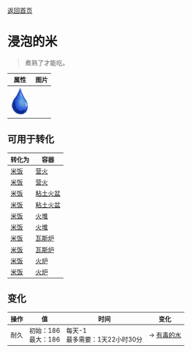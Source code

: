 [返回首页](index.md)  
# 浸泡的米  
> 煮熟了才能吃。  
  
  属性  |   图片   
 ----  |  ----:   
   |  ![](Sprite/Thirst.png)   
  
## 可用于转化  
转化为  |  容器  
----  |  ----  
[米饭](RiceCooked.md)  |  [营火](Campfire.md)  
[米饭](RiceCooked.md)  |  [营火](Campfire.md)  
[米饭](RiceCooked.md)  |  [粘土火盆](ClayFirePit.md)  
[米饭](RiceCooked.md)  |  [粘土火盆](ClayFirePit.md)  
[米饭](RiceCooked.md)  |  [火堆](Fire.md)  
[米饭](RiceCooked.md)  |  [火堆](Fire.md)  
[米饭](RiceCooked.md)  |  [瓦斯炉](GasCookerOn.md)  
[米饭](RiceCooked.md)  |  [瓦斯炉](GasCookerOn.md)  
[米饭](RiceCooked.md)  |  [火炉](Stove.md)  
[米饭](RiceCooked.md)  |  [火炉](Stove.md)  
## 变化  
操作  |  值  |  时间  |  变化  
----  |  ----  |  ----  |  ----  
耐久  |  初始：186<br>最大：186  |  每天-1<br>最多需要：1天22小时30分  |  → [有毒的水](LQ_WaterToxic.md)  
